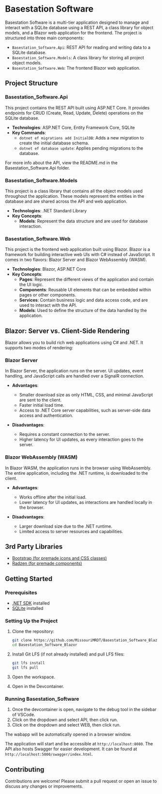 # Basestation Software

Basestation Software is a multi-tier application designed to manage and interact with a SQLite database using a REST API, a class library for object models, and a Blazor web application for the frontend. The project is structured into three main components:

- `Basestation_Software.Api`: REST API for reading and writing data to a SQLite database.
- `Basestation_Software.Models`: A class library for storing all project object models.
- `Basestation_Software.Web`: The frontend Blazor web application.

## Project Structure

### Basestation_Software.Api

This project contains the REST API built using ASP.NET Core. It provides endpoints for CRUD (Create, Read, Update, Delete) operations on the SQLite database.

- **Technologies**: ASP.NET Core, Entity Framework Core, SQLite
- **Key Commands**:
  - `dotnet ef migrations add InitialDB`: Adds a new migration to create the initial database schema.
  - `dotnet ef database update`: Applies pending migrations to the database.

For more info about the API, view the README.md in the Basestation_Software.Api folder.

### Basestation_Software.Models

This project is a class library that contains all the object models used throughout the application. These models represent the entities in the database and are shared across the API and web application.

- **Technologies**: .NET Standard Library
- **Key Concepts**:
  - **Models**: Represent the data structure and are used for database interaction.

### Basestation_Software.Web

This project is the frontend web application built using Blazor. Blazor is a framework for building interactive web UIs with C# instead of JavaScript. It comes in two flavors: Blazor Server and Blazor WebAssembly (WASM).

- **Technologies**: Blazor, ASP.NET Core
- **Key Concepts**:
  - **Pages**: Represent the different views of the application and contain the UI logic.
  - **Components**: Reusable UI elements that can be embedded within pages or other components.
  - **Services**: Contain business logic and data access code, and are used to interact with the API.
  - **Models**: Used to define the structure of the data handled by the application.

## Blazor: Server vs. Client-Side Rendering

Blazor allows you to build rich web applications using C# and .NET. It supports two modes of rendering:

### Blazor Server

In Blazor Server, the application runs on the server. UI updates, event handling, and JavaScript calls are handled over a SignalR connection.

- **Advantages**:
  - Smaller download size as only HTML, CSS, and minimal JavaScript are sent to the client.
  - Faster initial load time.
  - Access to .NET Core server capabilities, such as server-side data access and authentication.

- **Disadvantages**:
  - Requires a constant connection to the server.
  - Higher latency for UI updates, as every interaction goes to the server.

### Blazor WebAssembly (WASM)

In Blazor WASM, the application runs in the browser using WebAssembly. The entire application, including the .NET runtime, is downloaded to the client.

- **Advantages**:
  - Works offline after the initial load.
  - Lower latency for UI updates, as interactions are handled locally in the browser.

- **Disadvantages**:
  - Larger download size due to the .NET runtime.
  - Limited access to server resources and capabilities.

## 3rd Party Libraries
 - [Bootstrap (for premade icons and CSS classes)](https://getbootstrap.com/docs/5.3/getting-started/introduction/)
 - [Radzen (for premade components)](https://blazor.radzen.com/dashboard)

## Getting Started

### Prerequisites

- [.NET SDK](https://dotnet.microsoft.com/download) installed
- [SQLite](https://www.sqlite.org/download.html) installed

### Setting Up the Project

1. Clone the repository:

   ```sh
   git clone https://github.com/MissouriMRDT/Basestation_Software_Blazor.git
   cd Basestation_Software_Blazor
   ```

2. Install Git LFS (if not already installed) and pull LFS files:

   ```sh
   git lfs install
   git lfs pull
   ```

3. Open the workspace.

4. Open in the Devcontainer.

### Running Basestation_Software

1) Once the devcontainer is open, navigate to the debug tool in the sidebar of VSCode.
2) Click on the dropdown and select API, then click run.
2) Click on the dropdown and select WEB, then click run.

The wabapp will be automatically opened in a browser window.

The application will start and be accessible at `http://localhost:8080`.
The API also hosts Swagger for easier development. It can be found at `http://localhost:5000/swagger/index.html`.

## Contributing

Contributions are welcome! Please submit a pull request or open an issue to discuss any changes or improvements.
